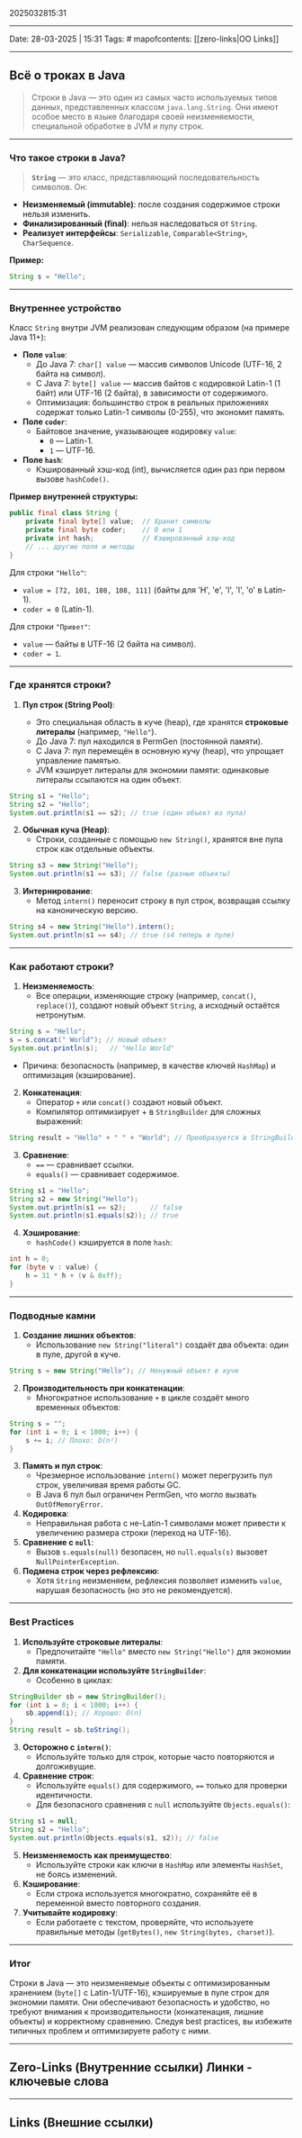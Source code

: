 2025032815:31
___
Date: 28-03-2025 | 15:31
Tags: #
mapofcontents: [[zero-links|OO Links]]
___
## Всё о троках в Java

> Строки в Java — это один из самых часто используемых типов данных, представленных классом `java.lang.String`. Они имеют особое место в языке благодаря своей неизменяемости, специальной обработке в JVM и пулу строк.

---
### Что такое строки в Java?

> **`String`** — это класс, представляющий последовательность символов. Он:

- **Неизменяемый (immutable)**: после создания содержимое строки нельзя изменить.
- **Финализированный (final)**: нельзя наследоваться от `String`.
- **Реализует интерфейсы**: `Serializable`, `Comparable<String>`, `CharSequence`.

**Пример:**
```java
String s = "Hello";
```

---
### Внутреннее устройство

Класс `String` внутри JVM реализован следующим образом (на примере Java 11+):

- **Поле `value`**:
    - До Java 7: `char[] value` — массив символов Unicode (UTF-16, 2 байта на символ).
    - С Java 7: `byte[] value` — массив байтов с кодировкой Latin-1 (1 байт) или UTF-16 (2 байта), в зависимости от содержимого.
    - Оптимизация: большинство строк в реальных приложениях содержат только Latin-1 символы (0-255), что экономит память.
- **Поле `coder`**:
    - Байтовое значение, указывающее кодировку `value`:
        - `0` — Latin-1.
        - `1` — UTF-16.
- **Поле `hash`**:
    - Кэшированный хэш-код (int), вычисляется один раз при первом вызове `hashCode()`.

**Пример внутренней структуры:**
```java
public final class String {
    private final byte[] value;  // Хранит символы
    private final byte coder;    // 0 или 1
    private int hash;            // Кэшированный хэш-код
    // ... другие поля и методы
}
```

Для строки `"Hello"`:

- `value = [72, 101, 108, 108, 111]` (байты для 'H', 'e', 'l', 'l', 'o' в Latin-1).
- `coder = 0` (Latin-1).

Для строки `"Привет"`:

- `value` — байты в UTF-16 (2 байта на символ).
- `coder = 1`.

---
### Где хранятся строки?

1. **Пул строк (String Pool)**:
    
    - Это специальная область в куче (heap), где хранятся **строковые литералы** (например, `"Hello"`).
    - До Java 7: пул находился в PermGen (постоянной памяти).
    - С Java 7: пул перемещён в основную кучу (heap), что упрощает управление памятью.
    - JVM кэширует литералы для экономии памяти: одинаковые литералы ссылаются на один объект.
```java
String s1 = "Hello";
String s2 = "Hello";
System.out.println(s1 == s2); // true (один объект из пула)
```

2. **Обычная куча (Heap)**:
	- Строки, созданные с помощью `new String()`, хранятся вне пула строк как отдельные объекты.
```java
String s3 = new String("Hello");
System.out.println(s1 == s3); // false (разные объекты)
```

3. **Интернирование**:
	- Метод `intern()` переносит строку в пул строк, возвращая ссылку на каноническую версию.
```java
String s4 = new String("Hello").intern();
System.out.println(s1 == s4); // true (s4 теперь в пуле)
```

---
### Как работают строки?

1. **Неизменяемость**:
    - Все операции, изменяющие строку (например, `concat()`, `replace()`), создают новый объект `String`, а исходный остаётся нетронутым.
```java
String s = "Hello";
s = s.concat(" World"); // Новый объект
System.out.println(s);   // "Hello World"
```

- Причина: безопасность (например, в качестве ключей `HashMap`) и оптимизация (кэширование).

2. **Конкатенация**:
	- Оператор `+` или `concat()` создают новый объект.
	- Компилятор оптимизирует + в `StringBuilder` для сложных выражений:
```java
String result = "Hello" + " " + "World"; // Преобразуется в StringBuilder
```

3. **Сравнение**:
	- `==` — сравнивает ссылки.
	- `equals()` — сравнивает содержимое.
```java
String s1 = "Hello";
String s2 = new String("Hello");
System.out.println(s1 == s2);      // false
System.out.println(s1.equals(s2)); // true
```

4. **Хэширование**:
	- `hashCode()` кэшируется в поле `hash`:
```java
int h = 0;
for (byte v : value) {
    h = 31 * h + (v & 0xff);
}
```

---
### Подводные камни

1. **Создание лишних объектов**:
    - Использование `new String("literal")` создаёт два объекта: один в пуле, другой в куче.
```java
String s = new String("Hello"); // Ненужный объект в куче
```

2. **Производительность при конкатенации**:
	- Многократное использование `+` в цикле создаёт много временных объектов:
```java
String s = "";
for (int i = 0; i < 1000; i++) {
    s += i; // Плохо: O(n²)
}
```

3. **Память и пул строк**:
    - Чрезмерное использование `intern()` может перегрузить пул строк, увеличивая время работы GC.
    - В Java 6 пул был ограничен PermGen, что могло вызвать `OutOfMemoryError`.
4. **Кодировка**:
    - Неправильная работа с не-Latin-1 символами может привести к увеличению размера строки (переход на UTF-16).
5. **Сравнение с `null`**:
    - Вызов `s.equals(null)` безопасен, но `null.equals(s)` вызовет `NullPointerException`.
6. **Подмена строк через рефлексию**:
    - Хотя `String` неизменяем, рефлексия позволяет изменить `value`, нарушая безопасность (но это не рекомендуется).

---
### Best Practices

1. **Используйте строковые литералы**:
    - Предпочитайте `"Hello"` вместо `new String("Hello")` для экономии памяти.
2. **Для конкатенации используйте `StringBuilder`**:
    - Особенно в циклах:
```java
StringBuilder sb = new StringBuilder();
for (int i = 0; i < 1000; i++) {
    sb.append(i); // Хорошо: O(n)
}
String result = sb.toString();
```

3. **Осторожно с `intern()`**:
    - Используйте только для строк, которые часто повторяются и долгоживущие.
4. **Сравнение строк**:
    - Используйте `equals()` для содержимого, `==` только для проверки идентичности.
    - Для безопасного сравнения с `null` используйте `Objects.equals()`:
```java
String s1 = null;
String s2 = "Hello";
System.out.println(Objects.equals(s1, s2)); // false
```

5. **Неизменяемость как преимущество**:
    - Используйте строки как ключи в `HashMap` или элементы `HashSet`, не боясь изменений.
6. **Кэширование**:
    - Если строка используется многократно, сохраняйте её в переменной вместо повторного создания.
7. **Учитывайте кодировку**:
    - Если работаете с текстом, проверяйте, что используете правильные методы 
	    (`getBytes()`, `new String(bytes, charset)`).

---
### Итог

Строки в Java — это неизменяемые объекты с оптимизированным хранением (`byte[]` с Latin-1/UTF-16), кэшируемые в пуле строк для экономии памяти. Они обеспечивают безопасность и удобство, но требуют внимания к производительности (конкатенация, лишние объекты) и корректному сравнению. Следуя best practices, вы избежите типичных проблем и оптимизируете работу с ними.

-----
**Zero-Links**  (Внутренние ссылки) Линки - ключевые слова
-

------
**Links** (Внешние ссылки)
-
